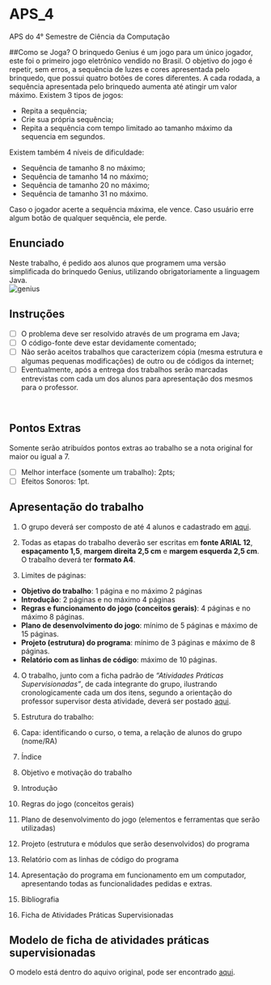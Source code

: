 # APS_4
APS do 4° Semestre de Ciência da Computação
<br/>

##Como se Joga?
O brinquedo Genius é um jogo para um único jogador, este foi o primeiro jogo eletrônico vendido no Brasil. O objetivo do jogo é repetir, sem erros, a sequência de luzes e cores apresentada pelo brinquedo, que possui quatro botões de cores diferentes. A cada rodada, a sequência apresentada pelo brinquedo aumenta até atingir um valor máximo. Existem 3 tipos de jogos:
- Repita a sequência;
- Crie sua própria sequência;
- Repita a sequência com tempo limitado ao tamanho máximo da sequencia em segundos.

Existem também 4 níveis de dificuldade:
- Sequência de tamanho 8 no máximo;
- Sequência de tamanho 14 no máximo;
- Sequência de tamanho 20 no máximo;
- Sequência de tamanho 31 no máximo.

Caso o jogador acerte a sequência máxima, ele vence. Caso usuário erre algum botão de qualquer sequência, ele perde.<br/>

## Enunciado
Neste trabalho, é pedido aos alunos que programem uma versão simplificada do brinquedo Genius, utilizando obrigatoriamente a linguagem Java.<br/>
![genius](https://cloud.githubusercontent.com/assets/5847145/9951744/097093b2-5da1-11e5-9582-aceaabc08caa.png)
<br/>

## Instruções
- [ ] O problema deve ser resolvido através de um programa em Java;
- [ ] O código-fonte deve estar devidamente comentado;
- [ ] Não serão aceitos trabalhos que caracterizem cópia (mesma estrutura e algumas pequenas modificações) de outro ou de códigos da internet;
- [ ] Eventualmente, após a entrega dos trabalhos serão marcadas entrevistas com cada um dos alunos para apresentação dos mesmos para o professor.
<br/>

## Pontos Extras
Somente serão atribuídos pontos extras ao trabalho se a nota original for maior ou igual a 7.
- [ ] Melhor interface (somente um trabalho): 2pts;
- [ ] Efeitos Sonoros: 1pt.

## Apresentação do trabalho
1. O grupo deverá ser composto de até 4 alunos e cadastrado em [aqui](http://trabalhosacademicos.unip.br/entrega/).

2. Todas as etapas do trabalho deverão ser escritas em **fonte ARIAL 12**, **espaçamento 1,5**, **margem direita 2,5 cm** e **margem esquerda 2,5 cm**. O trabalho deverá ter **formato A4**.

3. Limites de páginas:
  - **Objetivo do trabalho**: 1 página e no máximo 2 páginas
  - **Introdução**: 2 páginas e no máximo 4 páginas
  - **Regras e funcionamento do jogo (conceitos gerais)**: 4 páginas e no máximo 8 páginas.
  - **Plano de desenvolvimento do jogo**: mínimo de 5 páginas e máximo de 15 páginas.
  - **Projeto (estrutura) do programa**: mínimo de 3 páginas e máximo de 8 páginas.
  - **Relatório com as linhas de código**: máximo de 10 páginas.

4. O trabalho, junto com a ficha padrão de *“Atividades Práticas Supervisionadas”*, de cada integrante do grupo, ilustrando cronologicamente cada um dos itens, segundo a orientação do professor supervisor desta atividade, deverá ser postado [aqui](http://trabalhosacademicos.unip.br/entrega/).

5. Estrutura do trabalho:

  1. Capa: identificando o curso, o tema, a relação de alunos do grupo (nome/RA)
  2. Índice
  3. Objetivo e motivação do trabalho
  4. Introdução
  5. Regras do jogo (conceitos gerais)
  6. Plano de desenvolvimento do jogo (elementos e ferramentas que serão utilizadas)
  7. Projeto (estrutura e módulos que serão desenvolvidos) do programa
  8. Relatório com as linhas de código do programa
  9. Apresentação do programa em funcionamento em um computador, apresentando todas as funcionalidades pedidas e extras.
  10. Bibliografia
  11. Ficha de Atividades Práticas Supervisionadas

## Modelo de ficha de atividades práticas supervisionadas
O modelo está dentro do aquivo original, pode ser encontrado [aqui](https://github.com/ciencia-computacao-unip/APS_4/blob/master/APS%20-%203o%20e%204o%20CC%20-%20ago-2015.docx).
